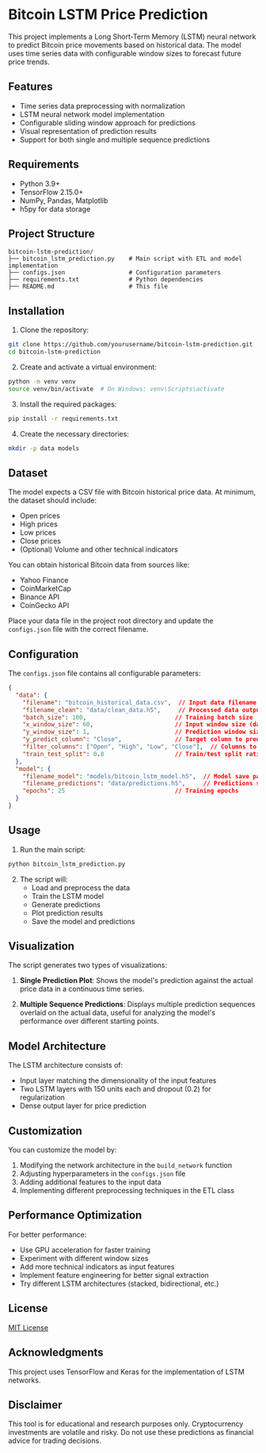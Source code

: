 # Bitcoin LSTM Price Prediction

This project implements a Long Short-Term Memory (LSTM) neural network to predict Bitcoin price movements based on historical data. The model uses time series data with configurable window sizes to forecast future price trends.

## Features

- Time series data preprocessing with normalization
- LSTM neural network model implementation
- Configurable sliding window approach for predictions
- Visual representation of prediction results
- Support for both single and multiple sequence predictions

## Requirements

- Python 3.9+
- TensorFlow 2.15.0+
- NumPy, Pandas, Matplotlib
- h5py for data storage

## Project Structure

```
bitcoin-lstm-prediction/
├── bitcoin_lstm_prediction.py    # Main script with ETL and model implementation
├── configs.json                  # Configuration parameters
├── requirements.txt              # Python dependencies
├── README.md                     # This file

```

## Installation

1. Clone the repository:
```bash
git clone https://github.com/yourusername/bitcoin-lstm-prediction.git
cd bitcoin-lstm-prediction
```

2. Create and activate a virtual environment:
```bash
python -m venv venv
source venv/bin/activate  # On Windows: venv\Scripts\activate
```

3. Install the required packages:
```bash
pip install -r requirements.txt
```

4. Create the necessary directories:
```bash
mkdir -p data models
```

## Dataset

The model expects a CSV file with Bitcoin historical price data. At minimum, the dataset should include:
- Open prices
- High prices
- Low prices
- Close prices
- (Optional) Volume and other technical indicators

You can obtain historical Bitcoin data from sources like:
- Yahoo Finance
- CoinMarketCap
- Binance API
- CoinGecko API

Place your data file in the project root directory and update the `configs.json` file with the correct filename.

## Configuration

The `configs.json` file contains all configurable parameters:

```json
{
  "data": {
    "filename": "bitcoin_historical_data.csv",  // Input data filename
    "filename_clean": "data/clean_data.h5",     // Processed data output
    "batch_size": 100,                         // Training batch size
    "x_window_size": 60,                       // Input window size (days)
    "y_window_size": 1,                        // Prediction window size (days)
    "y_predict_column": "Close",               // Target column to predict
    "filter_columns": ["Open", "High", "Low", "Close"],  // Columns to use
    "train_test_split": 0.8                    // Train/test split ratio
  },
  "model": {
    "filename_model": "models/bitcoin_lstm_model.h5",  // Model save path
    "filename_predictions": "data/predictions.h5",     // Predictions save path
    "epochs": 25                               // Training epochs
  }
}
```

## Usage

1. Run the main script:
```bash
python bitcoin_lstm_prediction.py
```

2. The script will:
   - Load and preprocess the data
   - Train the LSTM model
   - Generate predictions
   - Plot prediction results
   - Save the model and predictions

## Visualization

The script generates two types of visualizations:

1. **Single Prediction Plot**: Shows the model's prediction against the actual price data in a continuous time series.

2. **Multiple Sequence Predictions**: Displays multiple prediction sequences overlaid on the actual data, useful for analyzing the model's performance over different starting points.

## Model Architecture

The LSTM architecture consists of:
- Input layer matching the dimensionality of the input features
- Two LSTM layers with 150 units each and dropout (0.2) for regularization
- Dense output layer for price prediction

## Customization

You can customize the model by:

1. Modifying the network architecture in the `build_network` function
2. Adjusting hyperparameters in the `configs.json` file
3. Adding additional features to the input data
4. Implementing different preprocessing techniques in the ETL class

## Performance Optimization

For better performance:
- Use GPU acceleration for faster training
- Experiment with different window sizes
- Add more technical indicators as input features
- Implement feature engineering for better signal extraction
- Try different LSTM architectures (stacked, bidirectional, etc.)

## License

[MIT License](LICENSE)

## Acknowledgments

This project uses TensorFlow and Keras for the implementation of LSTM networks.

## Disclaimer

This tool is for educational and research purposes only. Cryptocurrency investments are volatile and risky. Do not use these predictions as financial advice for trading decisions.
